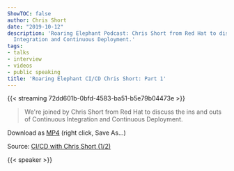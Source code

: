 ```yaml
---
ShowTOC: false
author: Chris Short
date: "2019-10-12"
description: 'Roaring Elephant Podcast: Chris Short from Red Hat to discuss Continuous
  Integration and Continuous Deployment.'
tags:
- talks
- interview
- videos
- public speaking
title: 'Roaring Elephant CI/CD Chris Short: Part 1'
---
```


{{< streaming 72dd601b-0bfd-4583-ba51-b5e79b04473e >}}


> We're joined by Chris Short from Red Hat to discuss the ins and outs of Continuous Integration and Continuous Deployment.

Download as [MP4](https://shortcdn.com/chrisshort/CI_CD-with-Chris-Short-1_2.mp4) (right click, Save As...)

Source: [CI/CD with Chris Short (1/2)](https://youtu.be/3dGESuSggW0)

{{< speaker >}}

